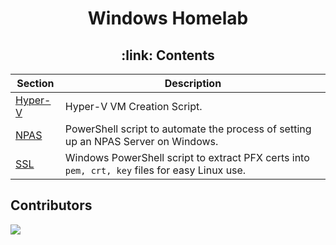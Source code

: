 <h1 align="center"> Windows Homelab </h1>

<h2 align="center"> :link: Contents </h2>

<div align="center">

| Section   | Description                                                              |
|-----------|--------------------------------------------------------------------------|
| [Hyper-V](./Hyper-V/)  | Hyper-V VM Creation Script.                                  |
| [NPAS](./NPAS/)        | PowerShell script to automate the process of setting up an NPAS Server on Windows. |
| [SSL](./ssl/)          | Windows PowerShell script to extract PFX certs into `pem, crt, key` files for easy Linux use. |

</div>


## Contributors

<a href="https://github.com/Blinking-Light-Labs/windows-homelab/graphs/contributors">
  <img src="https://contrib.rocks/image?repo=Blinking-Light-Labs/windows-homelab" />
</a>

